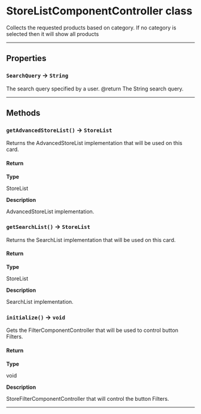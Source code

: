 # StoreListComponentController class

Collects the requested products based on category. If no category is selected then it will show all products

---
## Properties

### `SearchQuery` → `String`

The search query specified by a user. @return The String search query.

---
## Methods
### `getAdvancedStoreList()` → `StoreList`

Returns the AdvancedStoreList implementation that will be used on this card.

#### Return

**Type**

StoreList

**Description**

AdvancedStoreList implementation.

### `getSearchList()` → `StoreList`

Returns the SearchList implementation that will be used on this card.

#### Return

**Type**

StoreList

**Description**

SearchList implementation.

### `initialize()` → `void`

Gets the FilterComponentController that will be used to control button Filters.

#### Return

**Type**

void

**Description**

StoreFilterComponentController that will control the button Filters.

---
